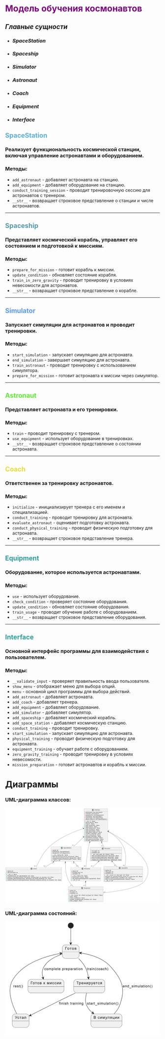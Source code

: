<span style="color:purple">Модель обучения космонавтов</span>
==================================

## *Главные сущности*
- ### *SpaceStation*
- ### *Spaceship*
- ### *Simulator*
- ### *Astronaut*
- ### *Coach*
- ### *Equipment*
- ### *Interface*

## <span style="color:#59afe1"> **SpaceStation** </span>

### **Реализует функциональность космической станции, включая управление астронавтами и оборудованием.**

### Методы:
- `add_astronaut` - добавляет астронавта на станцию.
- `add_equipment` - добавляет оборудование на станцию.
- `conduct_training_session` - проводит тренировочную сессию для астронавтов с тренером.
- `__str__` - возвращает строковое представление о станции и числе астронавтов.

---

## <span style="color:#59af"> **Spaceship** </span>

### **Представляет космический корабль, управляет его состоянием и подготовкой к миссиям.**

### Методы:
- `prepare_for_mission` - готовит корабль к миссии.
- `update_condition` - обновляет состояние корабля.
- `train_in_zero_gravity` - проводит тренировку в условиях невесомости для астронавтов.
- `__str__` - возвращает строковое представление о корабле.

---

## <span style="color:#59f"> **Simulator** </span>

### **Запускает симуляции для астронавтов и проводит тренировки.**

### Методы:
- `start_simulation` - запускает симуляцию для астронавта.
- `end_simulation` - завершает симуляцию для астронавта.
- `train_astronaut` - проводит тренировку с использованием симулятора.
- `prepare_for_mission` - готовит астронавта к миссии через симулятор.

---

## <span style="color:#61eb34"> **Astronaut** </span>

### **Представляет астронавта и его тренировки.**

### Методы:
- `train` - проводит тренировку с тренером.
- `use_equipment` - использует оборудование в тренировках.
- `__str__` - возвращает строковое представление о состоянии астронавта.

---

## <span style="color:#ebdc34"> **Coach** </span>

### **Ответственен за тренировку астронавтов.**

### Методы:
- `initialize` - инициализирует тренера с его именем и специализацией.
- `conduct_training` - проводит тренировку для астронавта.
- `evaluate_astronaut` - оценивает подготовку астронавта.
- `conduct_physical_training` - проводит физическую подготовку для астронавта.
- `__str__` - возвращает строковое представление тренера.

---

## <span style="color:#2a9f9f"> **Equipment** </span>

### **Оборудование, которое используется астронавтами.**

### Методы:
- `use` - использует оборудование.
- `check_condition` - проверяет состояние оборудования.
- `update_condition` - обновляет состояние оборудования.
- `train_usage` - проводит обучение работе с оборудованием.
- `__str__` - возвращает строковое представление оборудования.

---

## <span style="color:#2a9f9f"> **Interface** </span>

### **Основной интерфейс программы для взаимодействия с пользователем.**

### Методы:
- `__validate_input` - проверяет правильность ввода пользователя.
- `show_menu` - отображает меню для выбора опций.
- `menu` - основной цикл программы для выбора действий.
- `add_astronaut` - добавляет астронавта.
- `add_coach` - добавляет тренера.
- `add_equipment` - добавляет оборудование.
- `add_simulator` - добавляет симулятор.
- `add_spaceship` - добавляет космический корабль.
- `add_space_station` - добавляет космическую станцию.
- `conduct_training` - проводит тренировку.
- `start_simulation` - запускает симуляцию для астронавта.
- `physical_training` - проводит физическую подготовку для астронавта.
- `equipment_training` - обучает работе с оборудованием.
- `zero_gravity_training` - проводит тренировку в условиях невесомости.
- `mission_preparation` - готовит астронавтов и корабль к миссии.

# Диаграммы 
### **UML-диаграмма классов:**
![classes.png](images/classes.png)
### **UML-диаграмма состояний:**
![classes.png](images/states.png)

